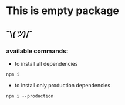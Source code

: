 # This is empty package
## ¯\\_(ツ)_/¯
### available commands:
- to install all dependencies
```
npm i
```
- to install only production dependencies
```
npm i --production
```
